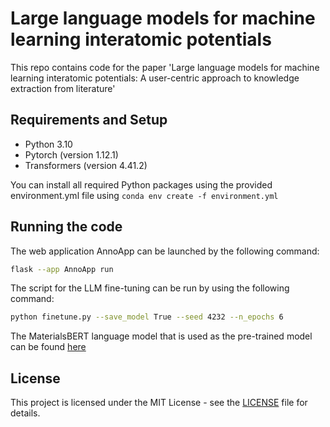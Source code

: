 # Large language models for machine learning interatomic potentials

This repo contains code for the paper 'Large language models for machine learning interatomic potentials: A user-centric approach to knowledge extraction from literature'

## Requirements and Setup

- Python 3.10
- Pytorch (version 1.12.1)
- Transformers (version 4.41.2)

You can install all required Python packages using the provided environment.yml file using `conda env create -f environment.yml`

## Running the code

The web application AnnoApp can be launched by the following command:
```bash
flask --app AnnoApp run
```

The script for the LLM fine-tuning can be run by using the following command:

```bash
python finetune.py --save_model True --seed 4232 --n_epochs 6
```

The MaterialsBERT language model that is used as the pre-trained model can be found [here](https://huggingface.co/pranav-s/MaterialsBERT)

## License
This project is licensed under the MIT License - see the [LICENSE](./LICENSE.md) file for details.
